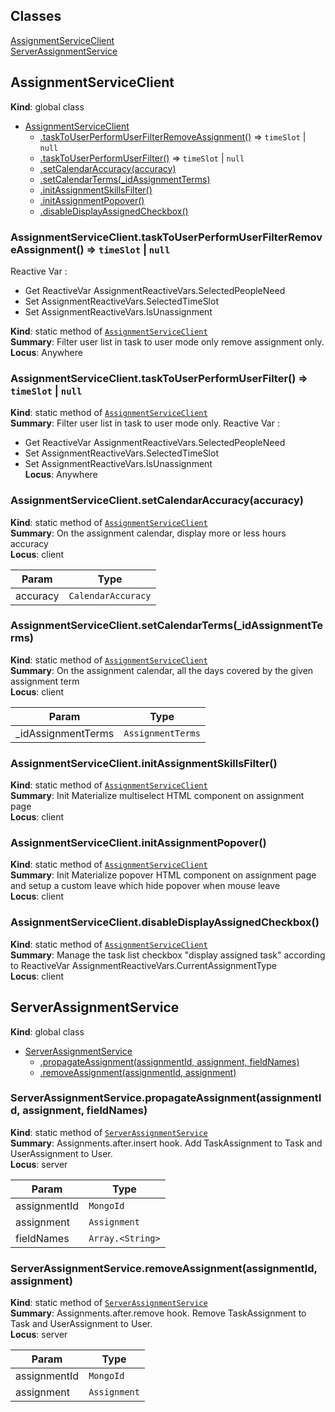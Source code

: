 ## Classes

<dl>
<dt><a href="#AssignmentServiceClient">AssignmentServiceClient</a></dt>
<dd></dd>
<dt><a href="#ServerAssignmentService">ServerAssignmentService</a></dt>
<dd></dd>
</dl>

<a name="AssignmentServiceClient"></a>

## AssignmentServiceClient
**Kind**: global class  

* [AssignmentServiceClient](#AssignmentServiceClient)
    * [.taskToUserPerformUserFilterRemoveAssignment()](#AssignmentServiceClient.taskToUserPerformUserFilterRemoveAssignment) ⇒ <code>timeSlot</code> &#124; <code>null</code>
    * [.taskToUserPerformUserFilter()](#AssignmentServiceClient.taskToUserPerformUserFilter) ⇒ <code>timeSlot</code> &#124; <code>null</code>
    * [.setCalendarAccuracy(accuracy)](#AssignmentServiceClient.setCalendarAccuracy)
    * [.setCalendarTerms(_idAssignmentTerms)](#AssignmentServiceClient.setCalendarTerms)
    * [.initAssignmentSkillsFilter()](#AssignmentServiceClient.initAssignmentSkillsFilter)
    * [.initAssignmentPopover()](#AssignmentServiceClient.initAssignmentPopover)
    * [.disableDisplayAssignedCheckbox()](#AssignmentServiceClient.disableDisplayAssignedCheckbox)

<a name="AssignmentServiceClient.taskToUserPerformUserFilterRemoveAssignment"></a>

### AssignmentServiceClient.taskToUserPerformUserFilterRemoveAssignment() ⇒ <code>timeSlot</code> &#124; <code>null</code>
Reactive Var :

 - Get ReactiveVar AssignmentReactiveVars.SelectedPeopleNeed
 - Set AssignmentReactiveVars.SelectedTimeSlot
 - Set AssignmentReactiveVars.IsUnassignment

**Kind**: static method of <code>[AssignmentServiceClient](#AssignmentServiceClient)</code>  
**Summary**: Filter user list in task to user mode only remove assignment only.  
**Locus**: Anywhere  
<a name="AssignmentServiceClient.taskToUserPerformUserFilter"></a>

### AssignmentServiceClient.taskToUserPerformUserFilter() ⇒ <code>timeSlot</code> &#124; <code>null</code>
**Kind**: static method of <code>[AssignmentServiceClient](#AssignmentServiceClient)</code>  
**Summary**: Filter user list in task to user mode only.
Reactive Var :
 - Get ReactiveVar AssignmentReactiveVars.SelectedPeopleNeed
 - Set AssignmentReactiveVars.SelectedTimeSlot
 - Set AssignmentReactiveVars.IsUnassignment  
**Locus**: Anywhere  
<a name="AssignmentServiceClient.setCalendarAccuracy"></a>

### AssignmentServiceClient.setCalendarAccuracy(accuracy)
**Kind**: static method of <code>[AssignmentServiceClient](#AssignmentServiceClient)</code>  
**Summary**: On the assignment calendar, display more or less hours accuracy  
**Locus**: client  

| Param | Type |
| --- | --- |
| accuracy | <code>CalendarAccuracy</code> | 

<a name="AssignmentServiceClient.setCalendarTerms"></a>

### AssignmentServiceClient.setCalendarTerms(_idAssignmentTerms)
**Kind**: static method of <code>[AssignmentServiceClient](#AssignmentServiceClient)</code>  
**Summary**: On the assignment calendar, all the days covered by the given assignment term  
**Locus**: client  

| Param | Type |
| --- | --- |
| _idAssignmentTerms | <code>AssignmentTerms</code> | 

<a name="AssignmentServiceClient.initAssignmentSkillsFilter"></a>

### AssignmentServiceClient.initAssignmentSkillsFilter()
**Kind**: static method of <code>[AssignmentServiceClient](#AssignmentServiceClient)</code>  
**Summary**: Init Materialize multiselect HTML component on assignment page  
**Locus**: client  
<a name="AssignmentServiceClient.initAssignmentPopover"></a>

### AssignmentServiceClient.initAssignmentPopover()
**Kind**: static method of <code>[AssignmentServiceClient](#AssignmentServiceClient)</code>  
**Summary**: Init Materialize popover HTML component on assignment page and setup a custom leave which hide popover when mouse leave  
**Locus**: client  
<a name="AssignmentServiceClient.disableDisplayAssignedCheckbox"></a>

### AssignmentServiceClient.disableDisplayAssignedCheckbox()
**Kind**: static method of <code>[AssignmentServiceClient](#AssignmentServiceClient)</code>  
**Summary**: Manage the task list checkbox "display assigned task" according to ReactiveVar AssignmentReactiveVars.CurrentAssignmentType  
**Locus**: client  
<a name="ServerAssignmentService"></a>

## ServerAssignmentService
**Kind**: global class  

* [ServerAssignmentService](#ServerAssignmentService)
    * [.propagateAssignment(assignmentId, assignment, fieldNames)](#ServerAssignmentService.propagateAssignment)
    * [.removeAssignment(assignmentId, assignment)](#ServerAssignmentService.removeAssignment)

<a name="ServerAssignmentService.propagateAssignment"></a>

### ServerAssignmentService.propagateAssignment(assignmentId, assignment, fieldNames)
**Kind**: static method of <code>[ServerAssignmentService](#ServerAssignmentService)</code>  
**Summary**: Assignments.after.insert hook. Add TaskAssignment to Task and UserAssignment to User.  
**Locus**: server  

| Param | Type |
| --- | --- |
| assignmentId | <code>MongoId</code> | 
| assignment | <code>Assignment</code> | 
| fieldNames | <code>Array.&lt;String&gt;</code> | 

<a name="ServerAssignmentService.removeAssignment"></a>

### ServerAssignmentService.removeAssignment(assignmentId, assignment)
**Kind**: static method of <code>[ServerAssignmentService](#ServerAssignmentService)</code>  
**Summary**: Assignments.after.remove hook. Remove TaskAssignment to Task and UserAssignment to User.  
**Locus**: server  

| Param | Type |
| --- | --- |
| assignmentId | <code>MongoId</code> | 
| assignment | <code>Assignment</code> | 


